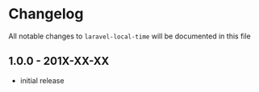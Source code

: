 # Changelog

All notable changes to `laravel-local-time` will be documented in this file

## 1.0.0 - 201X-XX-XX

- initial release
